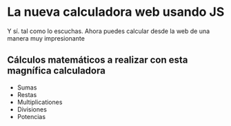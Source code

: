 # La nueva calculadora web usando JS
Y sí. tal como lo escuchas. Ahora puedes calcular desde la web de una manera muy impresionante

##  Cálculos matemáticos a realizar con esta magnífica calculadora
  - Sumas
  - Restas
  - Multiplicationes
  - Divisiones
  - Potencias
